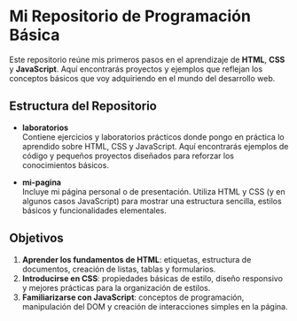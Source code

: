 # Mi Repositorio de Programación Básica

Este repositorio reúne mis primeros pasos en el aprendizaje de **HTML**, **CSS** y **JavaScript**. Aquí encontrarás proyectos y ejemplos que reflejan los conceptos básicos que voy adquiriendo en el mundo del desarrollo web.

## Estructura del Repositorio

- **laboratorios**  
  Contiene ejercicios y laboratorios prácticos donde pongo en práctica lo aprendido sobre HTML, CSS y JavaScript. Aquí encontrarás ejemplos de código y pequeños proyectos diseñados para reforzar los conocimientos básicos.

- **mi-pagina**  
  Incluye mi página personal o de presentación. Utiliza HTML y CSS (y en algunos casos JavaScript) para mostrar una estructura sencilla, estilos básicos y funcionalidades elementales.

## Objetivos

1. **Aprender los fundamentos de HTML**: etiquetas, estructura de documentos, creación de listas, tablas y formularios.
2. **Introducirse en CSS**: propiedades básicas de estilo, diseño responsivo y mejores prácticas para la organización de estilos.
3. **Familiarizarse con JavaScript**: conceptos de programación, manipulación del DOM y creación de interacciones simples en la página.
